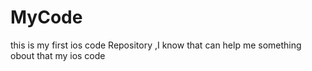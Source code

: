 # MyCode
this is my first ios code Repository ,I know that can help me something obout that my ios code 
